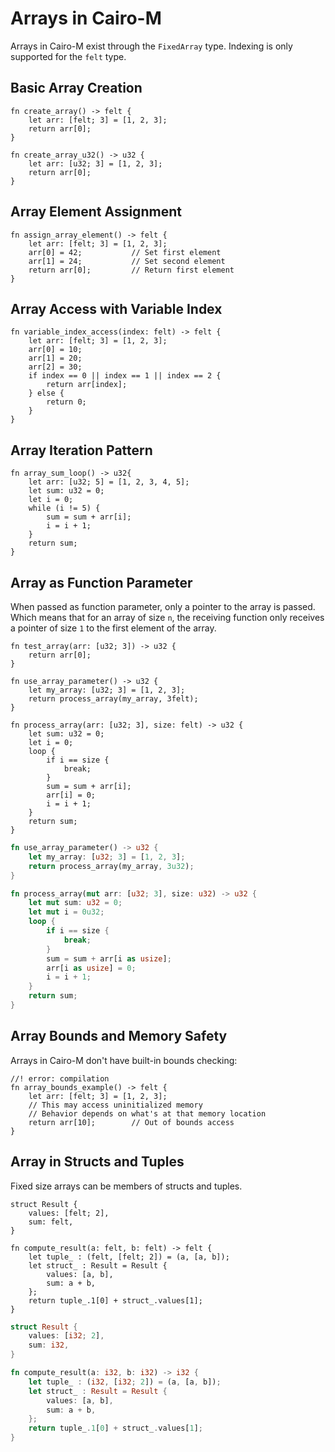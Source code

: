 # Arrays in Cairo-M

Arrays in Cairo-M exist through the `FixedArray` type. Indexing is only
supported for the `felt` type.

## Basic Array Creation

```cairo-m
fn create_array() -> felt {
    let arr: [felt; 3] = [1, 2, 3];
    return arr[0];
}
```

```cairo-m
fn create_array_u32() -> u32 {
    let arr: [u32; 3] = [1, 2, 3];
    return arr[0];
}
```

## Array Element Assignment

```cairo-m
fn assign_array_element() -> felt {
    let arr: [felt; 3] = [1, 2, 3];
    arr[0] = 42;           // Set first element
    arr[1] = 24;           // Set second element
    return arr[0];         // Return first element
}
```

## Array Access with Variable Index

```cairo-m
fn variable_index_access(index: felt) -> felt {
    let arr: [felt; 3] = [1, 2, 3];
    arr[0] = 10;
    arr[1] = 20;
    arr[2] = 30;
    if index == 0 || index == 1 || index == 2 {
        return arr[index];
    } else {
        return 0;
    }
}
```

## Array Iteration Pattern

```cairo-m
fn array_sum_loop() -> u32{
    let arr: [u32; 5] = [1, 2, 3, 4, 5];
    let sum: u32 = 0;
    let i = 0;
    while (i != 5) {
        sum = sum + arr[i];
        i = i + 1;
    }
    return sum;
}
```

## Array as Function Parameter

When passed as function parameter, only a pointer to the array is passed. Which
means that for an array of size `n`, the receiving function only receives a
pointer of size `1` to the first element of the array.

```cairo-m
fn test_array(arr: [u32; 3]) -> u32 {
    return arr[0];
}
```

```cairo-m
fn use_array_parameter() -> u32 {
    let my_array: [u32; 3] = [1, 2, 3];
    return process_array(my_array, 3felt);
}

fn process_array(arr: [u32; 3], size: felt) -> u32 {
    let sum: u32 = 0;
    let i = 0;
    loop {
        if i == size {
            break;
        }
        sum = sum + arr[i];
        arr[i] = 0;
        i = i + 1;
    }
    return sum;
}
```

```rust
fn use_array_parameter() -> u32 {
    let my_array: [u32; 3] = [1, 2, 3];
    return process_array(my_array, 3u32);
}

fn process_array(mut arr: [u32; 3], size: u32) -> u32 {
    let mut sum: u32 = 0;
    let mut i = 0u32;
    loop {
        if i == size {
            break;
        }
        sum = sum + arr[i as usize];
        arr[i as usize] = 0;
        i = i + 1;
    }
    return sum;
}
```

## Array Bounds and Memory Safety

Arrays in Cairo-M don't have built-in bounds checking:

```cairo-m
//! error: compilation
fn array_bounds_example() -> felt {
    let arr: [felt; 3] = [1, 2, 3];
    // This may access uninitialized memory
    // Behavior depends on what's at that memory location
    return arr[10];        // Out of bounds access
}
```

## Array in Structs and Tuples

Fixed size arrays can be members of structs and tuples.

```cairo-m
struct Result {
    values: [felt; 2],
    sum: felt,
}

fn compute_result(a: felt, b: felt) -> felt {
    let tuple_ : (felt, [felt; 2]) = (a, [a, b]);
    let struct_ : Result = Result {
        values: [a, b],
        sum: a + b,
    };
    return tuple_.1[0] + struct_.values[1];
}
```

```rust
struct Result {
    values: [i32; 2],
    sum: i32,
}

fn compute_result(a: i32, b: i32) -> i32 {
    let tuple_ : (i32, [i32; 2]) = (a, [a, b]);
    let struct_ : Result = Result {
        values: [a, b],
        sum: a + b,
    };
    return tuple_.1[0] + struct_.values[1];
}
```

